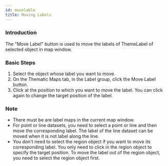 ```yaml
---
id: movelable
title: Moving Labels
---
```

### Introduction

The "Move Label" button is used to move the labels of ThemeLabel of selected object in map window.

### Basic Steps

1. Select the object whose label you want to move. 
2. On the Thematic Maps tab, in the Label group, click the Move Label button.
3. Click at the position to which you want to move the label. You can click again to change the target position of the label. 

### Note

* There must be are label maps in the current map window.
* For point or line datasets, you need to select a point or line and then move the corresponding label. The label of the line dataset can be moved when it is not label along the line.
* You don't need to select the region object if you want to move its corresponding label. You only need to click in the region object to specify the target position. To move the label out of the region object, you need to select the region object first. 


